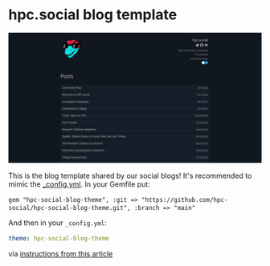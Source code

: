 # hpc.social blog template

![assets/images/blog.png](assets/images/blog.png)

This is the blog template shared by our social blogs! It's recommended to mimic the [_config.yml](_config.yml).
In your Gemfile put:

```gemfile
gem "hpc-social-blog-theme", :git => "https://github.com/hpc-social/hpc-social-blog-theme.git", :branch => "main"
```

And then in your `_config.yml`:

```yaml
theme: hpc-social-blog-theme
```

via [instructions from this article](https://github.blog/2017-11-29-use-any-theme-with-github-pages/)
